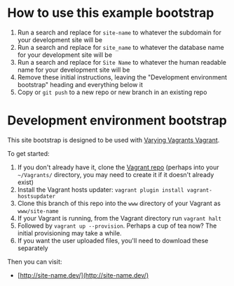 # How to use this example bootstrap

1. Run a search and replace for `site-name` to whatever the subdomain for your development site will be
2. Run a search and replace for `site_name` to whatever the database name for your development site will be
3. Run a search and replace for `Site Name` to whatever the human readable name for your development site will be
4. Remove these initial instructions, leaving the "Development environment bootstrap" heading and everything below it
5. Copy or `git push` to a new repo or new branch in an existing repo

# Development environment bootstrap

This site bootstrap is designed to be used with [Varying Vagrants Vagrant](https://github.com/10up/varying-vagrant-vagrants/).

To get started:

1. If you don't already have it, clone the [Vagrant repo](https://github.com/10up/varying-vagrant-vagrants/) (perhaps into your `~/Vagrants/` directory, you may need to create it if it doesn't already exist)
2. Install the Vagrant hosts updater: `vagrant plugin install vagrant-hostsupdater`
3. Clone this branch of this repo into the `www` directory of your Vagrant as `www/site-name`
4. If your Vagrant is running, from the Vagrant directory run `vagrant halt`
5. Followed by `vagrant up --provision`.  Perhaps a cup of tea now? The initial provisioning may take a while.
6. If you want the user uploaded files, you'll need to download these separately

Then you can visit:
* [http://site-name.dev/](http://site-name.dev/)


